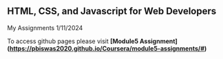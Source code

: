 ##  HTML, CSS, and Javascript for Web Developers
My Assignments 1/11/2024

To access github pages please visit **[Module5 Assignment] (https://pbiswas2020.github.io/Coursera/module5-assignments/#)**
